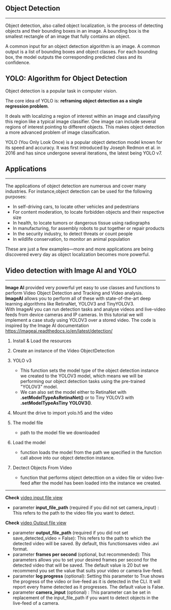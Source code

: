 ## **Object Detection**
---
Object detection, also called object localization, is the process of detecting objects and their bounding boxes in an image. A bounding box is the smallest rectangle of an image that fully contains an object.

A common input for an object detection algorithm is an image. A common output is a list of bounding boxes and object classes. For each bounding box, the model outputs the corresponding predicted class and its confidence.

## **YOLO: Algorithm for Object Detection**
Object detection is a popular task in computer vision. 

The core idea of YOLO is: **reframing object detection as a single regression problem**.

It deals with localizing a region of interest within an image and classifying this region like a typical image classifier. One image can include several regions of interest pointing to different objects. This makes object detection a more advanced problem of image classification.

YOLO (You Only Look Once) is a popular object detection model known for its speed and accuracy. It was first introduced by Joseph Redmon et al. in 2016 and has since undergone several iterations, the latest being YOLO v7.

## **Applications**
---
The applications of object detection are numerous and cover many industries. For instance,object detection can be used for the following purposes:   

- In self-driving cars, to locate other vehicles and pedestrians
- For content moderation, to locate forbidden objects and their respective size
- In health, to locate tumors or dangerous tissue using radiographs
- In manufacturing, for assembly robots to put together or repair products
- In the security industry, to detect threats or count people
- In wildlife conservation, to monitor an animal population

These are just a few examples—more and more applications are being discovered every day
as object localization becomes more powerful.

## **Video detection with Image Al and YOLO**
---
**Image Al** provided very powerful yet easy to use classes and functions to perform Video Object Detection and Tracking and
Video analysis.   
**ImageAl** allows you to perform all of these with state-of-the-art deep learning algorithms like RetinaNet, YOLOV3 and
TinyYOLOV3.    
With ImageAl you can run detection tasks and analyse videos and live-video feeds from device cameras and IP cameras.
In this tutorial we will implement a case study using YOLOV3 over a stored video. The code is inspired by the Image Al
documentation https://imageai.readthedocs.io/en/latest/detection/

1. Install & Load the resources
2. Create an instance of the Video ObjectDetection

3. YOLO v3
    - This function sets the model type of the object detection instance we created to the YOLOV3 model, which means we will be performing our object detection tasks using the pre-trained "YOLOV3" model.
    - We can also set the model either to RetinaNet with **.setModelTypeAsRetinaNet()** or to Tiny YOLOV3 with **.setModelTypeAsTiny
YOLOV3()**.
4. Mount the drive to import yolo.h5 and the video                 
5. The model file
    - path to the model file we downloaded

6. Load the model
    - function loads the model from the path we specified in the function call above into our object detection instance.
7. Dectect Objects From Video
    - function that performs object detecttion on a video file or video live-feed after the model has been loaded into the
instance we created.
---
**Check** [video input file view](https://drive.google.com/file/d/1H2M7xq3-9ZJUEOqEFhM-xR2YfZ4einJM/view?usp=sharing)
- parameter **input_file_path** (required if you did not set camera_input) : This refers to the path to the video file you want to
detect.    

**Check** [video Output file view](https://drive.google.com/file/d/1k-JT3oLJBV7vih2UdyRvKhAaQYvLpx6Y/view?usp=sharing)

- parameter **output_file_path** (required if you did not set save_detected_video = False): This refers to the path to which the
detected video will be saved. By default, this functionsaves video .avi format.
- parameter **frames per second** (optional, but recommended): This parameters allows you to set your desired frames per
second for the detected video that will be saved. The default value is 20 but we recommend you set the value that suits
your video or camera live-feed.
- parameter **log progress** (optional): Setting this parameter to True shows the progress of the video or live-feed as it is
detected in the CLI. It will report every frame detected as it progresses. The default value is False.
- parameter **camera_input** (optional) : This parameter can be set in replacement of the input_file_path if you want to detect
objects in the live-feed of a camera.